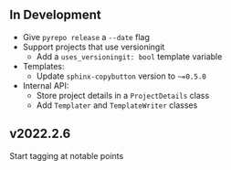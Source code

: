 In Development
--------------
- Give `pyrepo release` a `--date` flag
- Support projects that use versioningit
    - Add a `uses_versioningit: bool` template variable
- Templates:
    - Update `sphinx-copybutton` version to `~=0.5.0`
- Internal API:
    - Store project details in a `ProjectDetails` class
    - Add `Templater` and `TemplateWriter` classes

v2022.2.6
---------
Start tagging at notable points
